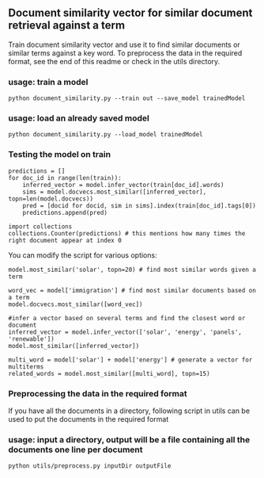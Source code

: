 ## Document similarity vector for similar document retrieval against a term

Train document similarity vector and use it to find similar documents or similar terms against a key word. To preprocess the data in the required format, see the end of this readme or check in the utils directory.

### usage: train a model
```
python document_similarity.py --train out --save_model trainedModel
```
### usage: load an already saved model
```
python document_similarity.py --load_model trainedModel
```

### Testing the model on train
```
predictions = []
for doc_id in range(len(train)):
    inferred_vector = model.infer_vector(train[doc_id].words)
    sims = model.docvecs.most_similar([inferred_vector], topn=len(model.docvecs))
    pred = [docid for docid, sim in sims].index(train[doc_id].tags[0])
    predictions.append(pred)

import collections
collections.Counter(predictions) # this mentions how many times the right document appear at index 0
```

You can modify the script for various options:
```
model.most_similar('solar', topn=20) # find most similar words given a term

word_vec = model['immigration'] # find most similar documents based on a term
model.docvecs.most_similar([word_vec])

#infer a vector based on several terms and find the closest word or document
inferred_vector = model.infer_vector(['solar', 'energy', 'panels', 'renewable'])
model.most_similar([inferred_vector])

multi_word = model['solar'] + model['energy'] # generate a vector for multiterms
related_words = model.most_similar([multi_word], topn=15)
```


### Preprocessing the data in the required format
If you have all the documents in a directory, following script in utils can be used to put the documents in the required format

### usage: input a directory, output will be a file containing all the documents one line per document

```
python utils/preprocess.py inputDir outputFile
```






